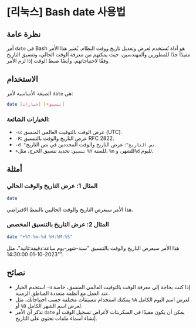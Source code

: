 # [리눅스] Bash date 사용법

## نظرة عامة
أمر `date` في Bash هو أداة تُستخدم لعرض وتعديل تاريخ ووقت النظام. يُعتبر هذا الأمر مفيدًا جدًا للمطورين والمهندسين، حيث يمكنهم من معرفة الوقت الحالي، وتنسيق التاريخ وفقًا لاحتياجاتهم، وأيضًا ضبط الوقت إذا لزم الأمر.

## الاستخدام
الصيغة الأساسية لأمر `date` هي:

```bash
date [خيارات] [+تنسيق]
```

### الخيارات الشائعة:
- `-u`: عرض الوقت بالتوقيت العالمي المنسق (UTC).
- `-R`: عرض التاريخ والوقت بالتنسيق RFC 2822.
- `-d "نص التاريخ"`: عرض التاريخ والوقت المحددين في نص التاريخ.
- `+تنسيق`: تحديد تنسيق الخرج، مثل `%Y` للسنة، `%m` للشهر، و`%d` لليوم.

## أمثلة
### المثال 1: عرض التاريخ والوقت الحالي
```bash
date
```
هذا الأمر سيعرض التاريخ والوقت الحاليين بالنمط الافتراضي.

### المثال 2: عرض التاريخ بالتنسيق المخصص
```bash
date "+%Y-%m-%d %H:%M:%S"
```
هذا الأمر سيعرض التاريخ والوقت بالتنسيق "سنة-شهر-يوم ساعة:دقيقة:ثانية"، مثل "2023-10-01 14:30:00".

## نصائح
- استخدم الخيار `-u` إذا كنت بحاجة إلى معرفة الوقت بالتوقيت العالمي المنسق، خاصة عند العمل مع أنظمة متعددة المناطق الزمنية.
- يمكنك استخدام تنسيقات مختلفة حسب احتياجاتك، مثل `%A` لعرض اسم اليوم الكامل أو `%B` لعرض اسم الشهر الكامل.
- تذكر أن الأمر `date` يمكن أن يكون مفيدًا في السكربتات لأغراض تسجيل الوقت أو إنشاء أسماء ملفات تحتوي على التاريخ.